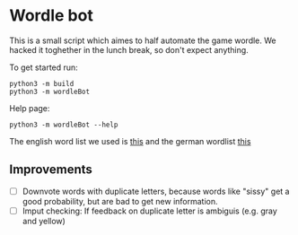 # Wordle bot

This is a small script which aimes to half automate the game wordle.
We hacked it toghether in the lunch break, so don't expect anything. 

To get started run:
```
python3 -m build
python3 -m wordleBot
```

Help page:
```
python3 -m wordleBot --help
```
  
The english word list we used is [this](https://www-personal.umich.edu/~jlawler/wordlist.html) and the german wordlist [this](https://gist.github.com/MarvinJWendt/2f4f4154b8ae218600eb091a5706b5f4)

## Improvements
- [ ] Downvote words with duplicate letters, because words like "sissy" get a good probability, but are bad to get new information.
- [ ] Imput checking: If feedback on duplicate letter is ambiguis (e.g. gray and yellow)